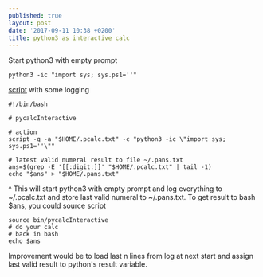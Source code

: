 ```yaml
---
published: true
layout: post
date: '2017-09-11 10:38 +0200'
title: python3 as interactive calc
---
```

Start python3 with empty prompt

    python3 -ic "import sys; sys.ps1=''"
    
[script](https://raw.githubusercontent.com/brontosaurusrex/stretchbang/master/bin/pycalcInteractive) with some logging

    #!/bin/bash

    # pycalcInteractive

    # action
    script -q -a "$HOME/.pcalc.txt" -c "python3 -ic \"import sys; sys.ps1=''\""
    
    # latest valid numeral result to file ~/.pans.txt
	ans=$(grep -E '[[:digit:]]' "$HOME/.pcalc.txt" | tail -1)
	echo "$ans" > "$HOME/.pans.txt"
    
^ This will start python3 with empty prompt and log everything to ~/.pcalc.txt and store last valid numeral to ~/.pans.txt. To get result to bash $ans, you could source script

    source bin/pycalcInteractive
    # do your calc
    # back in bash
    echo $ans

Improvement would be to load last n lines from log at next start and assign last valid result to python's result variable.
